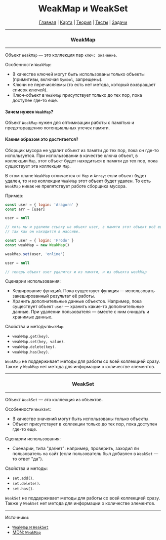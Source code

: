 <div align="center">

# WeakMap и WeakSet

[Главная](https://github.com/dollaween/junior-roadmap/)
|
[Карта](/roadmap/README.md)
|
[Теория](/theory/README.md)
|
[Тесты](/tests/README.md)
|
[Задачи](/tasks/README.md)

</div>

---

<div align="center">

### WeakMap

</div>

---

Объект `WeakMap` — это коллекция пар `ключ: значение`.

Особенности `WeakMap`:
- В качестве ключей могут быть использованы только объекты (примитивы, включая `Symbol`, запрещены).
- Ключи не перечисляемы (то есть нет метода, который возвращает список ключей).
- Ключ-объект в `WeakMap` присутствует только до тех пор, пока доступен где-то еще.

#### Зачем нужен `WeakMap`?

Объект `WeakMap` нужен для оптимизации работы с памятью и предотвращению потенциальных утечек памяти.

#### Каким образом это достигается?

Сборщик мусора не удалит объект из памяти до тех пор, пока он где-то используется. При использовании в качестве ключа объект, в коллекции `Map`, этот объект будет находиться в памяти до тех пор, пока существует эта коллекция `Map`.

В этом плане `WeakMap` отличается от `Map` и `Array`: если объект будет удален, то и из коллекции `WeakMap` этот объект будет удален. То есть `WeakMap` никак не препятствует работе сборщика мусора.

Пример:
```js
const user = { login: 'Aragorn' }
const arr = [user]

user = null

// хоть мы и удалили ссылку на объект user, в памяти этот объект всё ещё будет существовать,
// так как он находится в массиве.
```

```js
const user = { login: 'Frodo' }
const weakMap = new WeakMap()

weakMap.set(user, 'online')

user = null

// теперь объект user удалится и из памяти, и из объекта weakMap
```

Сценарии использования:
- Кеширование функций. Пока существует функция — использовать закешированный результат её работы.
- Хранить дополнительные данные объектов. Например, пока существует объект `user` — хранить какие-то дополнительные данные. При удалении пользователя — вместе с ним очищать и хранимые данные.

Свойства и методы `WeakMap`:
- `weakMap.get(key)`.
- `weakMap.set(key, value)`.
- `weakMap.delete(key)`.
- `weakMap.has(key)`.

`WeakMap` не поддерживает методы для работы со всей коллекцией сразу. Также у `WeakMap` нет метода для информации о количестве элементов.

---

<div align="center">

### WeakSet

</div>

---

Объект `WeakSet` — это коллекция из объектов.

Особенности `WeakSet`:
- В качестве значений могут быть использованы только объекты.
- Объект присутствует в коллекции только до тех пор, пока доступен где-то еще.

Сценарии использования:
- Сценарии, типа "да/нет": например, проверить, заходил ли пользователь на сайт (если пользователь был добавлен в `WeakSet` — то ответ "да").

Свойства и методы:
- `set.add()`.
- `set.delete()`.
- `set.has()`.

`WeakSet` не поддерживает методы для работы со всей коллекцией сразу. Также у `WeakSet` нет метода для информации о количестве элементов.

---

Источники:
- [`WeakMap` и `WeakSet`](https://learn.javascript.ru/weakmap-weakset)
- [MDN: `WeakMap`](https://developer.mozilla.org/ru/docs/Web/JavaScript/Reference/Global_Objects/WeakMap)
